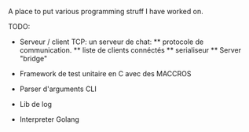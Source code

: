 A place to put various programming struff I have worked on.

TODO:

* Serveur / client TCP: un serveur de chat:
  ** protocole de communication.
  ** liste de clients connéctés
  ** serialiseur
  ** Server "bridge"

* Framework de test unitaire en C avec des MACCROS
* Parser d'arguments CLI
* Lib de log
* Interpreter Golang
